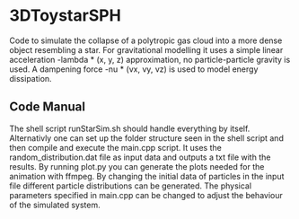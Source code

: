 # 3DToystarSPH
Code to simulate the collapse of a polytropic gas cloud into a more dense object resembling a star. For gravitational modelling it uses a simple linear acceleration -lambda * (x, y, z) approximation, no particle-particle gravity is used. A dampening force -nu * (vx, vy, vz) is used to model energy dissipation.

## Code Manual
The shell script runStarSim.sh should handle everything by itself. Alternativly one can set up the folder structure seen in the shell script and then compile and execute the main.cpp script. It uses the random_distribution.dat file as input data and outputs a txt file with the results. By running plot.py you can generate the plots needed for the animation with ffmpeg. By changing the initial data of particles in the input file different particle distributions can be generated. The physical parameters specified in main.cpp can be changed to adjust the behaviour of the simulated system.
